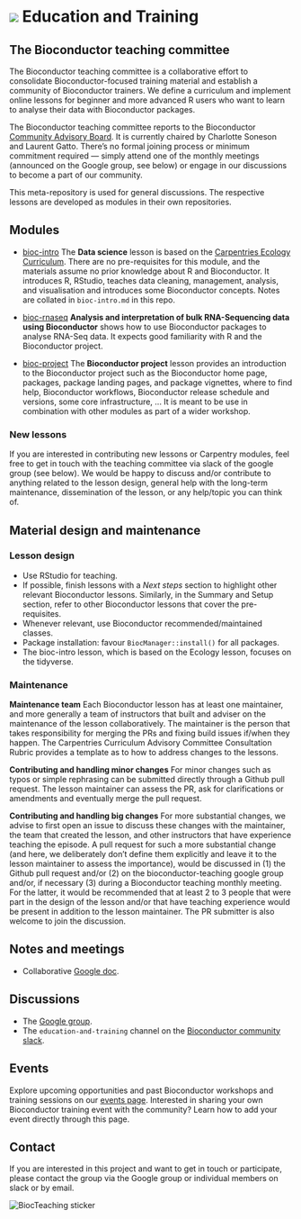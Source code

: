 # ![](/images/icons/magnifier.gif) Education and Training

## The Bioconductor teaching committee

The Bioconductor teaching committee is a collaborative effort to 
consolidate Bioconductor-focused training material and establish 
a community of Bioconductor trainers. We define a curriculum and 
implement online lessons for beginner and more advanced R users 
who want to learn to analyse their data with Bioconductor packages.

The Bioconductor teaching committee reports to the Bioconductor 
[Community Advisory Board](http://bioconductor.org/about/community-advisory-board/). 
It is currently chaired by Charlotte Soneson and Laurent Gatto. 
There’s no formal joining process or minimum commitment required — simply attend 
one of the monthly meetings (announced on the Google group, see below) or engage 
in our discussions to become a part of our community.

This meta-repository is used for general discussions. The respective
lessons are developed as modules in their own repositories.

## Modules

- [bioc-intro](https://carpentries-incubator.github.io/bioc-intro/)
  The **Data science** lesson is based on the [Carpentries Ecology
  Curriculum](https://datacarpentry.org/lessons/#ecology-workshop). There
  are no pre-requisites for this module, and the materials assume no
  prior knowledge about R and Bioconductor. It introduces R, RStudio,
  teaches data cleaning, management, analysis, and visualisation and
  introduces some Bioconductor concepts. Notes are collated in 
  `bioc-intro.md` in this repo.

- [bioc-rnaseq](https://carpentries-incubator.github.io/bioc-rnaseq/)
  **Analysis and interpretation of bulk RNA-Sequencing data using
  Bioconductor** shows how to use Bioconductor packages to analyse
  RNA-Seq data. It expects good familiarity with R and the
  Bioconductor project.

- [bioc-project](https://carpentries-incubator.github.io/bioc-project/)
  The **Bioconductor project** lesson provides an introduction to the
  Bioconductor project such as the Bioconductor home page, packages,
  package landing pages, and package vignettes, where to find help,
  Bioconductor workflows, Bioconductor release schedule and versions,
  some core infrastructure, ... It is meant to be use in combination
  with other modules as part of a wider workshop.

### New lessons

If you are interested in contributing new lessons or Carpentry modules, 
feel free to get in touch with the teaching committee via slack of the 
google group (see below). We would be happy to discuss and/or contribute 
to anything related to the lesson design, general help with the long-term 
maintenance, dissemination of the lesson, or any help/topic you can think of. 

## Material design and maintenance

### Lesson design

- Use RStudio for teaching.
- If possible, finish lessons with a *Next steps* section to highlight
  other relevant Bioconductor lessons. Similarly, in the Summary and
  Setup section, refer to other Bioconductor lessons that cover the
  pre-requisites.
- Whenever relevant, use Bioconductor recommended/maintained classes.
- Package installation: favour `BiocManager::install()` for all
  packages.
- The bioc-intro lesson, which is based on the Ecology lesson, focuses
  on the tidyverse.

### Maintenance

**Maintenance team** Each Bioconductor lesson has at least one
maintainer, and more generally a team of instructors that built and
adviser on the maintenance of the lesson collaboratively. The
maintainer is the person that takes responsibility for merging the PRs
and fixing build issues if/when they happen. The Carpentries
Curriculum Advisory Committee Consultation Rubric provides a template
as to how to address changes to the lessons.

**Contributing and handling minor changes** For minor changes such as
typos or simple rephrasing can be submitted directly through a Github
pull request. The lesson maintainer can assess the PR, ask for
clarifications or amendments and eventually merge the pull request.

**Contributing and handling big changes** For more substantial changes,
we advise to first open an issue to discuss these changes with the
maintainer, the team that created the lesson, and other instructors
that have experience teaching the episode. A pull request for such a
more substantial change (and here, we deliberately don’t define them
explicitly and leave it to the lesson maintainer to assess the
importance), would be discussed in (1) the Github pull request and/or
(2) on the bioconductor-teaching google group and/or, if necessary (3)
during a Bioconductor teaching monthly meeting. For the latter, it
would be recommended that at least 2 to 3 people that were part in the
design of the lesson and/or that have teaching experience would be
present in addition to the lesson maintainer. The PR submitter is also
welcome to join the discussion.

## Notes and meetings

- Collaborative [Google
  doc](https://docs.google.com/document/d/1s2QMk5XA-uhBVprAO3ZDk1Yfv1cnUWLp9zdvYq9Feu4/edit#).

## Discussions

- The [Google group](https://groups.google.com/g/bioconductor-teaching/).
- The `education-and-training` channel on the [Bioconductor community
  slack](https://slack.bioconductor.org/).
  
## Events

Explore upcoming opportunities and past Bioconductor workshops and training sessions on our [events page](https://www.bioconductor.org/help/events/). Interested in sharing your own Bioconductor training event with the community? Learn how to add your event directly through this page.  

## Contact

If you are interested in this project and want to get in touch or
participate, please contact the group via the Google group or
individual members on slack or by email.

<img src="/images/icons/BiocTeachingSticker.png" alt="BiocTeaching sticker" />
